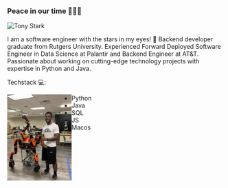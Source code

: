 ### Peace in our time 👨🏽‍💻
<img src="https://i.pinimg.com/originals/97/87/77/978777f3dbbe42ed7be1b3c09912ca6c.gif" alt="Tony Stark">

I am a software engineer with the stars in my eyes! 🤩 Backend developer graduate from Rutgers University.
Experienced Forward Deployed Software Engineer in Data Science at Palantir and Backend Engineer at AT&T. 
Passionate about working on cutting-edge technology projects with expertise in Python and Java.

Techstack 💻: 

<a href="www.linkedin.com/in/abdulrahmanabdul"><img align="left" width="150" height="200" src="https://github.com/Abdulcube/Abdulcube/blob/b28803b7bff841e23d8c87ba754979e3c4df8499/Robot%20better.png"></a>
- Python
- Java
- SQL
- JS
- Macos
<!--
**Abdulcube/Abdulcube** is a ✨ _special_ ✨ repository because its `README.md` (this file) appears on your GitHub profile.

Here are some ideas to get you started:

- 🔭 I’m currently working on ...
- 🌱 I’m currently learning ...
- 👯 I’m looking to collaborate on ...
- 🤔 I’m looking for help with ...
- 💬 Ask me about ...
- 📫 How to reach me: ...
- 😄 Pronouns: ...
- ⚡ Fun fact: ...
-->
